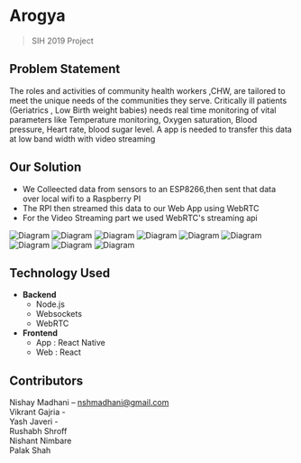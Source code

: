 # Arogya
> SIH 2019 Project



## Problem Statement
The roles and activities of community health workers ,CHW, are tailored to meet the unique needs of the communities they serve. Critically ill patients (Geriatrics , Low Birth weight babies) needs real time monitoring of vital parameters like Temperature monitoring, Oxygen saturation, Blood pressure, Heart rate, blood sugar level. A app is needed to transfer this data at low band width with video streaming

## Our Solution
- We Colleected data from sensors to an ESP8266,then sent that data over local wifi to a Raspberry PI
- The RPI then streamed this data to our Web App using WebRTC
- For the Video Streaming part we used WebRTC's streaming api

![Diagram](Diagram.jpeg)
![Diagram](app.jpeg)
![Diagram](app1.jpeg)
![Diagram](app2.jpeg)
![Diagram](web.jpeg)
![Diagram](web1.jpeg)
![Diagram](web2.jpeg)
![Diagram](rpi.jpeg)
![Diagram](rpi2.jpeg)


## Technology Used
- **Backend**
    - Node.js
    - Websockets
    - WebRTC
- **Frontend**
    - App : React Native
    - Web : React


## Contributors

Nishay Madhani  – nshmadhani@gmail.com <br />
Vikrant Gajria -  <br />
Yash Javeri - <br />
Rushabh Shroff <br />
Nishant Nimbare <br />
Palak Shah <br />



